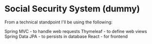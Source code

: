 # Social Security System (dummy)

From a technical standpoint I'll be using the following:

Spring MVC - to handle web requests
Thymeleaf - to define web views
Spring Data JPA - to persists in database
React - for frontend


